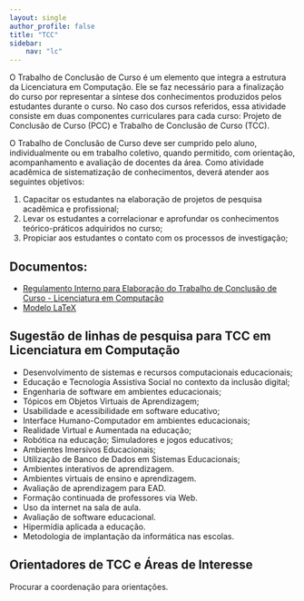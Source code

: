 ```yaml
---
layout: single
author_profile: false
title: "TCC"
sidebar:
    nav: "lc"
---
```


O Trabalho de Conclusão de Curso é um elemento que integra a estrutura da Licenciatura em Computação. Ele se faz necessário para a finalização do curso por representar a síntese dos conhecimentos produzidos pelos estudantes durante o curso. No caso dos cursos referidos, essa atividade consiste em duas componentes curriculares para cada curso: Projeto de Conclusão de Curso (PCC) e Trabalho de Conclusão de Curso (TCC). 

O Trabalho de Conclusão de Curso deve ser cumprido pelo aluno, individualmente ou em trabalho coletivo, quando permitido, com orientação, acompanhamento e avaliação de docentes da área. Como atividade acadêmica de sistematização de conhecimentos, deverá atender aos seguintes objetivos: 

1. Capacitar os estudantes na elaboração de projetos de pesquisa acadêmica e profissional; 
2. Levar os estudantes a correlacionar e aprofundar os conhecimentos teórico-práticos adquiridos no curso; 
3. Propiciar aos estudantes o contato com os processos de investigação;

## Documentos: 
- [Regulamento Interno para Elaboração do Trabalho de Conclusão de Curso - Licenciatura em Computação]({{site.url}}/assets/lc/regulamento-interno-tcc-lc.pdf)
- [Modelo LaTeX](https://github.com/IFBmodels/tcc)

## Sugestão de linhas de pesquisa para TCC em Licenciatura em Computação

- Desenvolvimento de sistemas e recursos computacionais educacionais; 
- Educação e Tecnologia Assistiva Social no contexto da inclusão digital;
- Engenharia de software em ambientes educacionais;
- Tópicos em Objetos Virtuais de Aprendizagem;
- Usabilidade e acessibilidade em software educativo;
- Interface Humano-Computador em ambientes educacionais;
- Realidade Virtual e Aumentada na educação;
- Robótica na educação; Simuladores e jogos educativos;
- Ambientes Imersivos Educacionais;
- Utilização de Banco de Dados em Sistemas Educacionais;
- Ambientes interativos de aprendizagem.
- Ambientes virtuais de ensino e aprendizagem.
- Avaliação de aprendizagem para EAD.
- Formação continuada de professores via Web.
- Uso da internet na sala de aula.
- Avaliação de software educacional.
- Hipermídia aplicada a educação. 
- Metodologia de implantação da informática nas escolas.

## Orientadores de TCC e Áreas de Interesse

Procurar a coordenação para orientações.